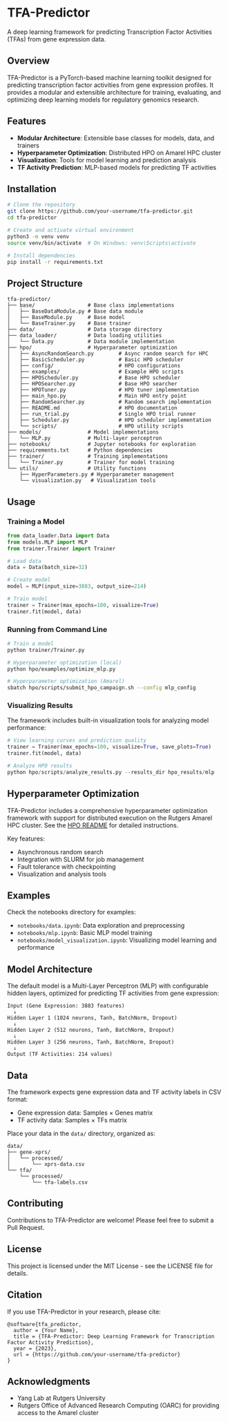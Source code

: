 # TFA-Predictor

A deep learning framework for predicting Transcription Factor Activities (TFAs) from gene expression data.

## Overview

TFA-Predictor is a PyTorch-based machine learning toolkit designed for predicting transcription factor activities from gene expression profiles. It provides a modular and extensible architecture for training, evaluating, and optimizing deep learning models for regulatory genomics research.

## Features

- **Modular Architecture**: Extensible base classes for models, data, and trainers
- **Hyperparameter Optimization**: Distributed HPO on Amarel HPC cluster
- **Visualization**: Tools for model learning and prediction analysis
- **TF Activity Prediction**: MLP-based models for predicting TF activities

## Installation

```bash
# Clone the repository
git clone https://github.com/your-username/tfa-predictor.git
cd tfa-predictor

# Create and activate virtual environment
python3 -m venv venv
source venv/bin/activate  # On Windows: venv\Scripts\activate

# Install dependencies
pip install -r requirements.txt
```

## Project Structure

```
tfa-predictor/
├── base/                 # Base class implementations
│   ├── BaseDataModule.py # Base data module
│   ├── BaseModule.py     # Base model
│   └── BaseTrainer.py    # Base trainer
├── data/                 # Data storage directory
├── data_loader/          # Data loading utilities
│   └── Data.py           # Data module implementation
├── hpo/                  # Hyperparameter optimization
│   ├── AsyncRandomSearch.py        # Async random search for HPC
│   ├── BasicScheduler.py           # Basic HPO scheduler
│   ├── config/                     # HPO configurations
│   ├── examples/                   # Example HPO scripts
│   ├── HPOScheduler.py             # Base HPO scheduler
│   ├── HPOSearcher.py              # Base HPO searcher
│   ├── HPOTuner.py                 # HPO tuner implementation
│   ├── main_hpo.py                 # Main HPO entry point
│   ├── RandomSearcher.py           # Random search implementation
│   ├── README.md                   # HPO documentation
│   ├── run_trial.py                # Single HPO trial runner
│   ├── Scheduler.py                # HPO scheduler implementation
│   └── scripts/                    # HPO utility scripts
├── models/               # Model implementations
│   └── MLP.py            # Multi-layer perceptron
├── notebooks/            # Jupyter notebooks for exploration
├── requirements.txt      # Python dependencies
├── trainer/              # Training implementations
│   └── Trainer.py        # Trainer for model training
└── utils/                # Utility functions
    ├── HyperParameters.py # Hyperparameter management
    └── visualization.py   # Visualization tools
```

## Usage

### Training a Model

```python
from data_loader.Data import Data
from models.MLP import MLP
from trainer.Trainer import Trainer

# Load data
data = Data(batch_size=32)

# Create model
model = MLP(input_size=3883, output_size=214)

# Train model
trainer = Trainer(max_epochs=100, visualize=True)
trainer.fit(model, data)
```

### Running from Command Line

```bash
# Train a model
python trainer/Trainer.py

# Hyperparameter optimization (local)
python hpo/examples/optimize_mlp.py

# Hyperparameter optimization (Amarel)
sbatch hpo/scripts/submit_hpo_campaign.sh --config mlp_config
```

### Visualizing Results

The framework includes built-in visualization tools for analyzing model performance:

```python
# View learning curves and prediction quality
trainer = Trainer(max_epochs=100, visualize=True, save_plots=True)
trainer.fit(model, data)

# Analyze HPO results
python hpo/scripts/analyze_results.py --results_dir hpo_results/mlp
```

## Hyperparameter Optimization

TFA-Predictor includes a comprehensive hyperparameter optimization framework with support for distributed execution on the Rutgers Amarel HPC cluster. See the [HPO README](/hpo/README.md) for detailed instructions.

Key features:
- Asynchronous random search
- Integration with SLURM for job management
- Fault tolerance with checkpointing
- Visualization and analysis tools

## Examples

Check the notebooks directory for examples:

- `notebooks/data.ipynb`: Data exploration and preprocessing
- `notebooks/mlp.ipynb`: Basic MLP model training
- `notebooks/model_visualization.ipynb`: Visualizing model learning and performance

## Model Architecture

The default model is a Multi-Layer Perceptron (MLP) with configurable hidden layers, optimized for predicting TF activities from gene expression:

```
Input (Gene Expression: 3883 features)
  ↓
Hidden Layer 1 (1024 neurons, Tanh, BatchNorm, Dropout)
  ↓
Hidden Layer 2 (512 neurons, Tanh, BatchNorm, Dropout)
  ↓
Hidden Layer 3 (256 neurons, Tanh, BatchNorm, Dropout)
  ↓
Output (TF Activities: 214 values)
```

## Data

The framework expects gene expression data and TF activity labels in CSV format:
- Gene expression data: Samples × Genes matrix
- TF activity data: Samples × TFs matrix

Place your data in the `data/` directory, organized as:
```
data/
├── gene-xprs/
│   └── processed/
│       └── xprs-data.csv
└── tfa/
    └── processed/
        └── tfa-labels.csv
```

## Contributing

Contributions to TFA-Predictor are welcome! Please feel free to submit a Pull Request.

## License

This project is licensed under the MIT License - see the LICENSE file for details.

## Citation

If you use TFA-Predictor in your research, please cite:

```
@software{tfa_predictor,
  author = {Your Name},
  title = {TFA-Predictor: Deep Learning Framework for Transcription Factor Activity Prediction},
  year = {2023},
  url = {https://github.com/your-username/tfa-predictor}
}
```

## Acknowledgments

- Yang Lab at Rutgers University
- Rutgers Office of Advanced Research Computing (OARC) for providing access to the Amarel cluster